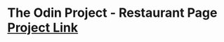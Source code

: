 # The Odin Project - Restaurant Page [Project Link](https://www.theodinproject.com/paths/full-stack-javascript/courses/javascript/lessons/restaurant-page)